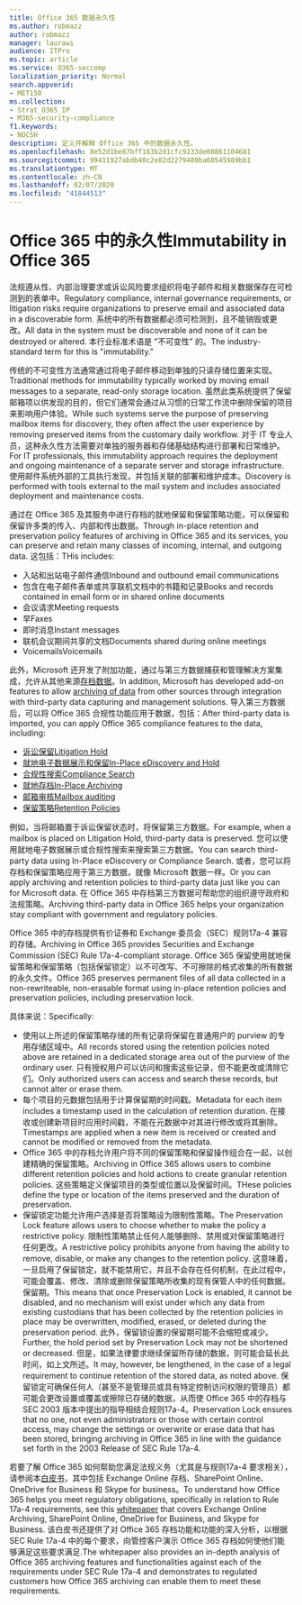 ```yaml
---
title: Office 365 数据永久性
ms.author: robmazz
author: robmazz
manager: laurawi
audience: ITPro
ms.topic: article
ms.service: O365-seccomp
localization_priority: Normal
search.appverid:
- MET150
ms.collection:
- Strat_O365_IP
- M365-security-compliance
f1.keywords:
- NOCSH
description: 定义并解释 Office 365 中的数据永久性。
ms.openlocfilehash: 8e52d1be87bff163b2d1cfc9233de08861104681
ms.sourcegitcommit: 99411927abdb40c2e82d2279489ba60545989bb1
ms.translationtype: MT
ms.contentlocale: zh-CN
ms.lasthandoff: 02/07/2020
ms.locfileid: "41844513"
---
```

# <a name="immutability-in-office-365"></a><span data-ttu-id="d8d59-103">Office 365 中的永久性</span><span class="sxs-lookup"><span data-stu-id="d8d59-103">Immutability in Office 365</span></span>

<span data-ttu-id="d8d59-104">法规遵从性、内部治理要求或诉讼风险要求组织将电子邮件和相关数据保存在可检测到的表单中。</span><span class="sxs-lookup"><span data-stu-id="d8d59-104">Regulatory compliance, internal governance requirements, or litigation risks require organizations to preserve email and associated data in a discoverable form.</span></span> <span data-ttu-id="d8d59-105">系统中的所有数据都必须可检测到，且不能销毁或更改。</span><span class="sxs-lookup"><span data-stu-id="d8d59-105">All data in the system must be discoverable and none of it can be destroyed or altered.</span></span> <span data-ttu-id="d8d59-106">本行业标准术语是 "不可变性" 的。</span><span class="sxs-lookup"><span data-stu-id="d8d59-106">The industry-standard term for this is "immutability."</span></span>

<span data-ttu-id="d8d59-107">传统的不可变性方法通常通过将电子邮件移动到单独的只读存储位置来实现。</span><span class="sxs-lookup"><span data-stu-id="d8d59-107">Traditional methods for immutability typically worked by moving email messages to a separate, read-only storage location.</span></span> <span data-ttu-id="d8d59-108">虽然此类系统提供了保留邮箱项以供发现的目的，但它们通常会通过从习惯的日常工作流中删除保留的项目来影响用户体验。</span><span class="sxs-lookup"><span data-stu-id="d8d59-108">While such systems serve the purpose of preserving mailbox items for discovery, they often affect the user experience by removing preserved items from the customary daily workflow.</span></span> <span data-ttu-id="d8d59-109">对于 IT 专业人员，这种永久性方法需要对单独的服务器和存储基础结构进行部署和日常维护。</span><span class="sxs-lookup"><span data-stu-id="d8d59-109">For IT professionals, this immutability approach requires the deployment and ongoing maintenance of a separate server and storage infrastructure.</span></span> <span data-ttu-id="d8d59-110">使用邮件系统外部的工具执行发现，并包括关联的部署和维护成本。</span><span class="sxs-lookup"><span data-stu-id="d8d59-110">Discovery is performed with tools external to the mail system and includes associated deployment and maintenance costs.</span></span>

<span data-ttu-id="d8d59-111">通过在 Office 365 及其服务中进行存档的就地保留和保留策略功能，可以保留和保留许多类的传入、内部和传出数据。</span><span class="sxs-lookup"><span data-stu-id="d8d59-111">Through in-place retention and preservation policy features of archiving in Office 365 and its services, you can preserve and retain many classes of incoming, internal, and outgoing data.</span></span> <span data-ttu-id="d8d59-112">这包括：</span><span class="sxs-lookup"><span data-stu-id="d8d59-112">THis includes:</span></span>

- <span data-ttu-id="d8d59-113">入站和出站电子邮件通信</span><span class="sxs-lookup"><span data-stu-id="d8d59-113">Inbound and outbound email communications</span></span>
- <span data-ttu-id="d8d59-114">包含在电子邮件表单或共享联机文档中的书籍和记录</span><span class="sxs-lookup"><span data-stu-id="d8d59-114">Books and records contained in email form or in shared online documents</span></span>
- <span data-ttu-id="d8d59-115">会议请求</span><span class="sxs-lookup"><span data-stu-id="d8d59-115">Meeting requests</span></span>
- <span data-ttu-id="d8d59-116">早</span><span class="sxs-lookup"><span data-stu-id="d8d59-116">Faxes</span></span>
- <span data-ttu-id="d8d59-117">即时消息</span><span class="sxs-lookup"><span data-stu-id="d8d59-117">Instant messages</span></span>
- <span data-ttu-id="d8d59-118">联机会议期间共享的文档</span><span class="sxs-lookup"><span data-stu-id="d8d59-118">Documents shared during online meetings</span></span>
- <span data-ttu-id="d8d59-119">Voicemails</span><span class="sxs-lookup"><span data-stu-id="d8d59-119">Voicemails</span></span>

<span data-ttu-id="d8d59-120">此外，Microsoft 还开发了附加功能，通过与第三方数据捕获和管理解决方案集成，允许从其他来源[存档数据](https://support.office.com/article/Archiving-third-party-data-in-Office-365-0ce338d5-3666-4a18-86ab-c6910ff408cc)。</span><span class="sxs-lookup"><span data-stu-id="d8d59-120">In addition, Microsoft has developed add-on features to allow [archiving of data](https://support.office.com/article/Archiving-third-party-data-in-Office-365-0ce338d5-3666-4a18-86ab-c6910ff408cc) from other sources through integration with third-party data capturing and management solutions.</span></span> <span data-ttu-id="d8d59-121">导入第三方数据后，可以将 Office 365 合规性功能应用于数据，包括：</span><span class="sxs-lookup"><span data-stu-id="d8d59-121">After third-party data is imported, you can apply Office 365 compliance features to the data, including:</span></span>

- [<span data-ttu-id="d8d59-122">诉讼保留</span><span class="sxs-lookup"><span data-stu-id="d8d59-122">Litigation Hold</span></span>](https://docs.microsoft.com/microsoft-365/compliance/create-a-litigation-hold)
- [<span data-ttu-id="d8d59-123">就地电子数据展示和保留</span><span class="sxs-lookup"><span data-stu-id="d8d59-123">In-Place eDiscovery and Hold</span></span>](https://docs.microsoft.com/microsoft-365/compliance/manage-legal-investigations)
- [<span data-ttu-id="d8d59-124">合规性搜索</span><span class="sxs-lookup"><span data-stu-id="d8d59-124">Compliance Search</span></span>](https://docs.microsoft.com/microsoft-365/compliance/search-for-content)
- [<span data-ttu-id="d8d59-125">就地存档</span><span class="sxs-lookup"><span data-stu-id="d8d59-125">In-Place Archiving</span></span>](https://docs.microsoft.com/microsoft-365/compliance/enable-archive-mailboxes)
- [<span data-ttu-id="d8d59-126">邮箱审核</span><span class="sxs-lookup"><span data-stu-id="d8d59-126">Mailbox auditing</span></span>](https://docs.microsoft.com/microsoft-365/compliance/enable-mailbox-auditing)
- [<span data-ttu-id="d8d59-127">保留策略</span><span class="sxs-lookup"><span data-stu-id="d8d59-127">Retention Policies</span></span>](https://docs.microsoft.com/microsoft-365/compliance/retention-policies)

<span data-ttu-id="d8d59-128">例如，当将邮箱置于诉讼保留状态时，将保留第三方数据。</span><span class="sxs-lookup"><span data-stu-id="d8d59-128">For example, when a mailbox is placed on Litigation Hold, third-party data is preserved.</span></span> <span data-ttu-id="d8d59-129">您可以使用就地电子数据展示或合规性搜索来搜索第三方数据。</span><span class="sxs-lookup"><span data-stu-id="d8d59-129">You can search third-party data using In-Place eDiscovery or Compliance Search.</span></span> <span data-ttu-id="d8d59-130">或者，您可以将存档和保留策略应用于第三方数据，就像 Microsoft 数据一样。</span><span class="sxs-lookup"><span data-stu-id="d8d59-130">Or you can apply archiving and retention policies to third-party data just like you can for Microsoft data.</span></span> <span data-ttu-id="d8d59-131">在 Office 365 中存档第三方数据可帮助您的组织遵守政府和法规策略。</span><span class="sxs-lookup"><span data-stu-id="d8d59-131">Archiving third-party data in Office 365 helps your organization stay compliant with government and regulatory policies.</span></span>

<span data-ttu-id="d8d59-132">Office 365 中的存档提供有价证券和 Exchange 委员会（SEC）规则17a-4 兼容的存储。</span><span class="sxs-lookup"><span data-stu-id="d8d59-132">Archiving in Office 365 provides Securities and Exchange Commission (SEC) Rule 17a-4-compliant storage.</span></span> <span data-ttu-id="d8d59-133">Office 365 保留使用就地保留策略和保留策略（包括保留锁定）以不可改写、不可擦除的格式收集的所有数据的永久文件。</span><span class="sxs-lookup"><span data-stu-id="d8d59-133">Office 365 preserves permanent files of all data collected in a non-rewriteable, non-erasable format using in-place retention policies and preservation policies, including preservation lock.</span></span>

<span data-ttu-id="d8d59-134">具体来说：</span><span class="sxs-lookup"><span data-stu-id="d8d59-134">Specifically:</span></span>

- <span data-ttu-id="d8d59-135">使用以上所述的保留策略存储的所有记录将保留在普通用户的 purview 的专用存储区域中。</span><span class="sxs-lookup"><span data-stu-id="d8d59-135">All records stored using the retention policies noted above are retained in a dedicated storage area out of the purview of the ordinary user.</span></span> <span data-ttu-id="d8d59-136">只有授权用户可以访问和搜索这些记录，但不能更改或清除它们。</span><span class="sxs-lookup"><span data-stu-id="d8d59-136">Only authorized users can access and search these records, but cannot alter or erase them.</span></span>
- <span data-ttu-id="d8d59-137">每个项目的元数据包括用于计算保留期的时间戳。</span><span class="sxs-lookup"><span data-stu-id="d8d59-137">Metadata for each item includes a timestamp used in the calculation of retention duration.</span></span> <span data-ttu-id="d8d59-138">在接收或创建新项目时应用时间戳，不能在元数据中对其进行修改或将其删除。</span><span class="sxs-lookup"><span data-stu-id="d8d59-138">Timestamps are applied when a new item is received or created and cannot be modified or removed from the metadata.</span></span>
- <span data-ttu-id="d8d59-139">Office 365 中的存档允许用户将不同的保留策略和保留操作组合在一起，以创建精确的保留策略。</span><span class="sxs-lookup"><span data-stu-id="d8d59-139">Archiving in Office 365 allows users to combine different retention policies and hold actions to create granular retention policies.</span></span> <span data-ttu-id="d8d59-140">这些策略定义保留项目的类型或位置以及保留时间。</span><span class="sxs-lookup"><span data-stu-id="d8d59-140">THese policies define the type or location of the items preserved and the duration of preservation.</span></span>
- <span data-ttu-id="d8d59-141">保留锁定功能允许用户选择是否将策略设为限制性策略。</span><span class="sxs-lookup"><span data-stu-id="d8d59-141">The Preservation Lock feature allows users to choose whether to make the policy a restrictive policy.</span></span> <span data-ttu-id="d8d59-142">限制性策略禁止任何人能够删除、禁用或对保留策略进行任何更改。</span><span class="sxs-lookup"><span data-stu-id="d8d59-142">A restrictive policy prohibits anyone from having the ability to remove, disable, or make any changes to the retention policy.</span></span> <span data-ttu-id="d8d59-143">这意味着，一旦启用了保留锁定，就不能禁用它，并且不会存在任何机制，在此过程中，可能会覆盖、修改、清除或删除保留策略所收集的现有保管人中的任何数据。保留期。</span><span class="sxs-lookup"><span data-stu-id="d8d59-143">This means that once Preservation Lock is enabled, it cannot be disabled, and no mechanism will exist under which any data from existing custodians that has been collected by the retention policies in place may be overwritten, modified, erased, or deleted during the preservation period.</span></span> <span data-ttu-id="d8d59-144">此外，保留锁设置的保留期可能不会缩短或减少。</span><span class="sxs-lookup"><span data-stu-id="d8d59-144">Further, the hold period set by Preservation Lock may not be shortened or decreased.</span></span> <span data-ttu-id="d8d59-145">但是，如果法律要求继续保留所存储的数据，则可能会延长此时间，如上文所述。</span><span class="sxs-lookup"><span data-stu-id="d8d59-145">It may, however, be lengthened, in the case of a legal requirement to continue retention of the stored data, as noted above.</span></span> <span data-ttu-id="d8d59-146">保留锁定可确保任何人（甚至不是管理员或具有特定控制访问权限的管理员）都可能会更改设置或覆盖或擦除已存储的数据，从而使 Office 365 中的存档与 SEC 2003 版本中提出的指导相结合规则17a-4。</span><span class="sxs-lookup"><span data-stu-id="d8d59-146">Preservation Lock ensures that no one, not even administrators or those with certain control access, may change the settings or overwrite or erase data that has been stored, bringing archiving in Office 365 in line with the guidance set forth in the 2003 Release of SEC Rule 17a-4.</span></span>

<span data-ttu-id="d8d59-147">若要了解 Office 365 如何帮助您满足法规义务（尤其是与规则17a-4 要求相关），请参阅本[白皮书](https://go.microsoft.com/fwlink/?linkid=830440)，其中包括 Exchange Online 存档、SharePoint Online、OneDrive for Business 和 Skype for business。</span><span class="sxs-lookup"><span data-stu-id="d8d59-147">To understand how Office 365 helps you meet regulatory obligations, specifically in relation to Rule 17a-4 requirements, see this [whitepaper](https://go.microsoft.com/fwlink/?linkid=830440) that covers Exchange Online Archiving, SharePoint Online, OneDrive for Business, and Skype for Business.</span></span> <span data-ttu-id="d8d59-148">该白皮书还提供了对 Office 365 存档功能和功能的深入分析，以根据 SEC Rule 17a-4 中的每个要求，向管控客户演示 Office 365 存档如何使他们能够满足这些要求满足.</span><span class="sxs-lookup"><span data-stu-id="d8d59-148">The whitepaper also provides an in-depth analysis of Office 365 archiving features and functionalities against each of the requirements under SEC Rule 17a-4 and demonstrates to regulated customers how Office 365 archiving can enable them to meet these requirements.</span></span>
